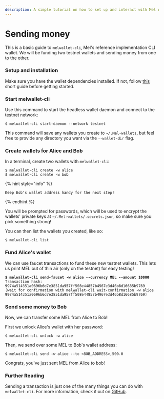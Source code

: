 ```yaml
---
description: A simple tutorial on how to set up and interact with Mel wallets.
---
```


# Sending money

This is a basic guide to `melwallet-cli`, Mel's reference implementation CLI wallet. We will be funding two testnet wallets and sending money from one to the other.

### Setup and installation

Make sure you have the wallet dependencies installed. If not, follow [this](getting-started.md#setup-and-installation) short guide before getting started.

### Start melwallet-cli

Use this command to start the headless wallet daemon and connect to the testnet network:

```
$ melwallet-cli start-daemon --network testnet
```

This command will save any wallets you create to `~/.Mel-wallets`, but feel free to provide any directory you want via the `--wallet-dir` flag.

### Create wallets for Alice and Bob

In a terminal, create two wallets with `melwallet-cli`:

```shell-session
$ melwallet-cli create -w alice
$ melwallet-cli create -w bob
```

{% hint style="info" %}

```
Keep Bob's wallet address handy for the next step!
```

{% endhint %}

You will be prompted for passwords, which will be used to encrypt the wallets' private keys at `~/.Mel-wallets/.secrets.json`, so make sure you pick something strong!

You can then list the wallets you created, like so:

```shell-session
$ melwallet-cli list
```

### Fund Alice's wallet <a href="#fund-wallet" id="fund-wallet"></a>

We can use faucet transactions to fund these new testnet wallets. This lets us print MEL out of thin air (only on the testnet) for easy testing!

<pre class="language-shell-session"><code class="lang-shell-session"><strong>$ melwallet-cli send-faucet -w alice --currency MEL --amount 10000
</strong>Transaction hash:  9974a514351a0696b6d7e3851da957ff508e44857b4967e3d46b8d16685b9769
(wait for confirmation with melwallet-cli wait-confirmation -w alice 9974a514351a0696b6d7e3851da957ff508e44857b4967e3d46b8d16685b9769)
</code></pre>

### Send some money to Bob <a href="#send-funds" id="send-funds"></a>

Now, we can transfer some MEL from Alice to Bob!

First we unlock Alice's wallet with her password:

```shell-session
$ melwallet-cli unlock -w alice
```

Then, we send over some MEL to Bob's wallet address:

```shell-session
$ melwallet-cli send -w alice --to <BOB_ADDRESS>,500.0
```

Congrats, you've just sent MEL from Alice to bob!

### Further Reading

Sending a transaction is just one of the many things you can do with `melwallet-cli`. For more information, check it out on [GitHub](https://github.com/Mellabs/melwallet-client).
